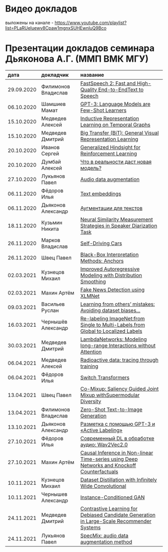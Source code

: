 # Видео докладов
выложены на канале - https://www.youtube.com/playlist?list=PLaRUeIuewv8Cpaw1mgnxSUHEwnluQ9Bco
# Презентации докладов семинара Дьяконова А.Г. (ММП ВМК МГУ)
| дата | докладчик | название|
| :-- | :-- | :-- |
| 29.09.2020 | Филимонов Владислав| [FastSpeech 2: Fast and High-Quality End-to-EndText to Speech](20200929_Filimonov_FastSpeech_2.pdf)|
| 06.10.2020 | Шамшиев Мамат| [GPT-3: Language Models are Few-Shot Learners](20201006_Shamshiev_GPT3.pdf)|
| 15.10.2020 | Медведев Алексей| [Inductive Representation Learning on Temporal Graphs](20201015_MedvedevA_IndReprLearn.pdf)|
| 15.10.2020 | Медведев Дмитрий| [Big Transfer (BiT): General Visual Representation Learning](20201015_MedvedevD_BigTransfer.pdf)|
| 20.10.2020 | Иванов Сергей| [Generalized Hindsight for Reinforcement Learning](20201020_IvanovS_Hindsight.pdf)|
| 20.10.2020 | Думбай Алексей| [Что в реальности даст новая модель?](20201020_DumbayA_AB.pdf)|
| 27.10.2020 | Лукьянов Павел| [Audio data augmentation](20201027_LukjanovP_AudioAugment.pdf)|
| 06.11.2020 | Фёдоров Илья| [Text embeddings](20201106_FedorovI_TransformerTextEmbed.pdf)|
| 06.11.2020 | Дьяконов Александр| [Аугментации для текстов](20201106_DyakonovA_TextAugm.pdf)|
| 18.11.2020 | Кузьмин Никита| [Neural Similarity Measurement Strategies in Speaker Diarization Task](20201118_KuzminN_SpeakerDiarization.pdf)|
| 26.11.2020 | Марков Владислав| [Self-Driving Cars](20201126_MarkovV_SelfDriving.pdf)|
| 26.11.2020 | Швец Павел | [Black-Box Interpretation Methods: Anchors](20201126_ShvetcP_Interpretation.pdf)|
| 02.03.2021 | Кузнецов Михаил | [Improved Autoregressive Modeling with Distribution Smoothing](20210302_KuznetsovM_ImprovedAutoregressive.pdf)|
| 02.03.2021 | Махин Артём | [Fake News Detection using XLMNet](20210302_MahinA_covid-fake.pdf)
| 09.03.2021 | Васильев Руслан | [Learning from others’ mistakes: Avoiding dataset biases...](20210309_VasilievR_avoiddatasetbias.pdf)|
| 16.03.2021 | Чернышёв Александр | [Re-labeling ImageNet:from Single to Multi-Labels,from Global to Localized Labels](20210316_ChernyshovA_relabel.pdf)|
| 30.03.2021 | Медведев Дмитрий | [LambdaNetworks: Modeling long-range Interactions without Attention](20210330_MedvedevD_LambdaNets.pdf)|
| 06.04.2021 | Медведев Алексей | [Radioactive data: tracing through training](20210406_MedvedevA_RadioactiveData.pdf)|
| 06.04.2021 | Фёдоров Илья | [Switch Transformers](20210406_FedorovI_SwitchTransformer.pdf)|
| 13.04.2021 | Швец Павел | [Co-Mixup: Saliency Guided Joint Mixup withSupermodular Diversity](20210413_Shvets_Co-Mixup.pdf)|
| 13.04.2021 | Филимонов Владислав | [Zero-Shot Text-to-Image Generation](20210413_FilimonovV_dall_e.pdf)|
| 13.10.2021 | Дьяконов Александр | [Разметка с помощью GPT-3 и «Active Labeling»](20211013_DyakonovA_GPTlabel.pdf)
| 27.10.2021 | Фёдоров Илья | [Современный DL в обработке аудио: Wav2Vec2.0](20211027_FedorovI_wav2vec20.pdf)|
| 27.10.2021 | Махин Артём | [Causal Inference in Non-linear Time-series using Deep Networks and Knockoff Counterfactuals](20211027_MakhinA_CausalInference.pdf)|
| 10.11.2021 | Кузнецов Михаил | [Dataset Distillation with Infinitely Wide Convolutional](20211110_KuznetsovM_DatasetDistillation.pdf)|
| 10.11.2021 | Чернышев Александр | [Instance-Conditioned GAN](20211110_ChernyshevA_InstanceConditionedGAN.pdf)|
| 24.11.2021 | Медведев Дмитрий | [Contrastive Learning for Debiased Candidate Generation in Large-Scale Recommender Systems](20211124_MedvedevD_clrec.pdf)|
| 24.11.2021 | Лукьянов Павел | [SpecMix: audio data augmentation method](20211124_LukjanovP_SpecMix.pdf)|



